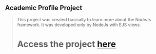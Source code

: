 ## Academic Profile Project
> This project was created basically to learn more about the NodeJs framework. It was developed only by NodeJs with EJS views.
> # Access the project [here](https://radiant-refuge-56238.herokuapp.com)
